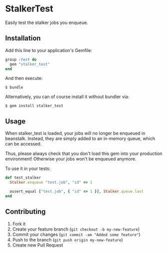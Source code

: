 
# StalkerTest

Easily test the stalker jobs you enqueue.

## Installation

Add this line to your application's Gemfile:

```ruby
group :test do
  gem "stalker_test"
end
```

And then execute:

```
$ bundle
```

Alternatively, you can of course install it without bundler via:

```
$ gem install stalker_test
```

## Usage

When stalker_test is loaded, your jobs will no longer be enqueued in beanstalk.
Instead, they are simply added to an in-memory queue, which can be accessed.

Thus, please always check that you don't load this gem into your production
environment! Otherwise your jobs won't be enqueued anymore.

To use it in your tests:

```ruby
def test_stalker
  Stalker.enqueue "test.job", "id" => 1

  assert_equal ["test.job", { "id" => 1 }], Stalker.queue.last
end
```

## Contributing

1. Fork it
2. Create your feature branch (`git checkout -b my-new-feature`)
3. Commit your changes (`git commit -am "Added some feature"`)
4. Push to the branch (`git push origin my-new-feature`)
5. Create new Pull Request

